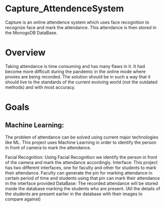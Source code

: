 # Capture_AttendenceSystem
Capture is an online attendence system which uses face recognition to recognize face and mark the attendance. This attendance is then stored in the MonogoDB DataBase.

# Overview 
Taking attendance is time consuming and has many flaws in it. It had become more difficult during the pandemic in the online mode where proxies are being recorded. 
The solution should be in such a way that it should live to the standards of the current evolving world (not the outdated methods) and with most accuracy.

# Goals 
## Machine Learning: 
The problem of attendance can be solved using current major technologies like ML. This project uses Machine Learning in order to identify the person in front of camera to mark the attendance.

Facial Recognition: Using Facial Recognition we identify the person in front of the camera and mark the attendance accordingly.
Interface: This project has two different interfaces, one for faculty and other for students to mark their attendance. Faculty can generate the pin for marking attendance in certain period of time and students using that pin can mark their attendance in the interface provided
DataBase: The recorded attendance will be stored inside the database marking the students who are present. (All the details of the students are present earlier in the database with their images to compare against)


